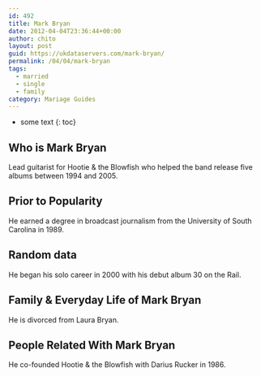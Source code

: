 ```yaml
---
id: 492
title: Mark Bryan
date: 2012-04-04T23:36:44+00:00
author: chito
layout: post
guid: https://ukdataservers.com/mark-bryan/
permalink: /04/04/mark-bryan  
tags:
  - married
  - single
  - family
category: Mariage Guides
---
```


* some text
{: toc}


## Who is  Mark Bryan
                  
                  
                  
Lead guitarist for Hootie & the Blowfish who helped the band release five albums between 1994 and 2005.
                  
                
                
                
## Prior to Popularity 
                  
                  
                  
He earned a degree in broadcast journalism from the University of South Carolina in 1989.
                  
                
                
                
## Random data 
                  
                  
                  
He began his solo career in 2000 with his debut album 30 on the Rail.
                  
                
                
                
## Family & Everyday Life of Mark Bryan
                  
                  
                  
He is divorced from Laura Bryan.
                  
                
                
                
## People Related With  Mark Bryan
                  
                  
                  
He co-founded Hootie & the Blowfish with Darius Rucker in 1986.
                  
                
              
            
          
          
          
    
    
  
